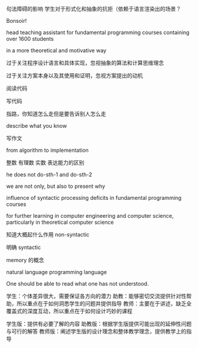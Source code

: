 
句法障碍的影响
学生对于形式化和抽象的抗拒（依赖于语言渲染出的场景？


Bonsoir!

head teaching assistant for fundamental programming courses containing over 1600 students

in a more theoretical and motivative way


过于关注程序设计语言和具体实现，忽视抽象的算法和计算思维理念

过于关注方案本身以及其使用和证明，忽视方案提出的动机


阅读代码


写代码


指路，你知道怎么走但是要告诉别人怎么走


describe what you know


写作文

from algorithm to implementation


整数 有理数 实数
表达能力的区别



he does not do-sth-1 and do-sth-2



we are not only, but also to present why


influence of syntactic processing deficits in fundamental programming courses

for further learning in computer engineering and computer science, particularly in theoretical computer science

知道大概起什么作用 non-syntactic

明确 syntactic

memory 的概念



natural language
programming language




One should be able to read what one has not understood.

学生：个体差异很大，需要保证各方向的潜力
助教：能够密切交流提供针对性帮助，所以重点在于如何洞悉学生的问题并提供指导
教师：主要在于讲述，缺乏全覆盖式的深度互动，所以重点在于如何设计巧妙的课程

学生版：提供有必要了解的内容
助教版：根据学生版提供可能出现的延伸性问题与可行的解答
教师版：阐述学生版的设计理念和整体教学理念，提供教学上的指导